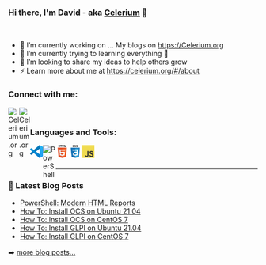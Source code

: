 ### Hi there, I'm David - aka [Celerium][website] 👋

<br>

- 🔭 I’m currently working on ... My blogs on https://Celerium.org
- 🌱 I’m currently trying to learning everything 🤣
- 👯 I’m looking to share my ideas to help others grow
- ⚡ Learn more about me at https://celerium.org/#/about

### Connect with me:

[<img align="left" alt="Celerium.org" width="22px" src="https://cdn4.iconfinder.com/data/icons/web-pages-seo/512/33-512.png" />][website]
[<img align="left" alt="Celerium.org" width="22px" src="https://www.iconpacks.net/icons/2/free-reddit-logo-icon-2436-thumb.png" />][reddit]

<br>

### Languages and Tools:

[<img align="left" alt="Visual Studio Code" width="26px" src="https://raw.githubusercontent.com/github/explore/80688e429a7d4ef2fca1e82350fe8e3517d3494d/topics/visual-studio-code/visual-studio-code.png" />][website]
[<img align="left" alt="PowerShell" width="26px" src="https://upload.wikimedia.org/wikipedia/commons/a/af/PowerShell_Core_6.0_icon.png" />][website]
[<img align="left" alt="HTML5" width="26px" src="https://raw.githubusercontent.com/github/explore/80688e429a7d4ef2fca1e82350fe8e3517d3494d/topics/html/html.png" />][website]
[<img align="left" alt="CSS3" width="26px" src="https://raw.githubusercontent.com/github/explore/80688e429a7d4ef2fca1e82350fe8e3517d3494d/topics/css/css.png" />][website]
[<img align="left" alt="JavaScript" width="26px" src="https://raw.githubusercontent.com/github/explore/80688e429a7d4ef2fca1e82350fe8e3517d3494d/topics/javascript/javascript.png" />][website]

<br>
<br>

---

### 📕 Latest Blog Posts

<!-- BLOG-POST-LIST:START -->
- [PowerShell: Modern HTML Reports](https://celerium.org/powershell-modern-html-reports/?utm_source=rss&utm_medium=rss&utm_campaign=powershell-modern-html-reports)
- [How To: Install OCS on Ubuntu 21.04](https://celerium.org/how-to-install-ocs-on-ubuntu-21-04/?utm_source=rss&utm_medium=rss&utm_campaign=how-to-install-ocs-on-ubuntu-21-04)
- [How To: Install OCS on CentOS 7](https://celerium.org/how-to-install-ocs-on-centos-7/?utm_source=rss&utm_medium=rss&utm_campaign=how-to-install-ocs-on-centos-7)
- [How To: Install GLPI on Ubuntu 21.04](https://celerium.org/how-to-install-glpi-on-ubuntu-21-04/?utm_source=rss&utm_medium=rss&utm_campaign=how-to-install-glpi-on-ubuntu-21-04)
- [How To: Install GLPI on CentOS 7](https://celerium.org/how-to-install-glpi-on-centos-7/?utm_source=rss&utm_medium=rss&utm_campaign=how-to-install-glpi-on-centos-7)
<!-- BLOG-POST-LIST:END -->

➡️ [more blog posts...](https://celerium.org)


[website]: https://celerium.org
[Reddit]:  https://www.reddit.com/user/CeleriumIO
